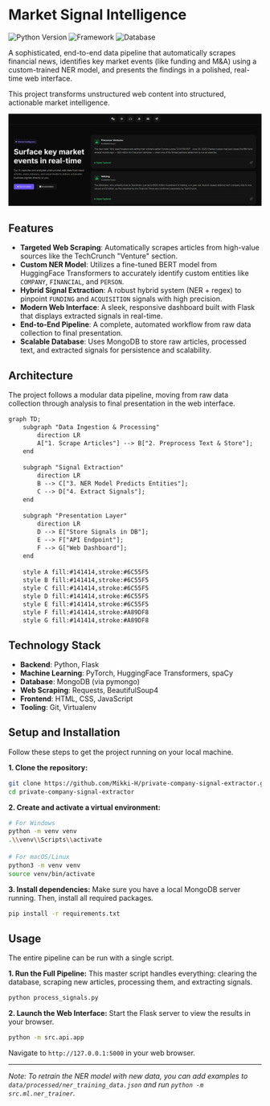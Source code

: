 # Market Signal Intelligence

![Python Version](https://img.shields.io/badge/python-3.11-blue.svg?style=for-the-badge)
![Framework](https://img.shields.io/badge/framework-Flask-black?style=for-the-badge)
![Database](https://img.shields.io/badge/database-MongoDB-green?style=for-the-badge)

A sophisticated, end-to-end data pipeline that automatically scrapes financial news, identifies key market events (like funding and M&A) using a custom-trained NER model, and presents the findings in a polished, real-time web interface.

This project transforms unstructured web content into structured, actionable market intelligence.

![Market Signal Intelligence UI](screenshot.png)

## Features

- **Targeted Web Scraping**: Automatically scrapes articles from high-value sources like the TechCrunch "Venture" section.
- **Custom NER Model**: Utilizes a fine-tuned BERT model from HuggingFace Transformers to accurately identify custom entities like `COMPANY`, `FINANCIAL`, and `PERSON`.
- **Hybrid Signal Extraction**: A robust hybrid system (NER + regex) to pinpoint `FUNDING` and `ACQUISITION` signals with high precision.
- **Modern Web Interface**: A sleek, responsive dashboard built with Flask that displays extracted signals in real-time.
- **End-to-End Pipeline**: A complete, automated workflow from raw data collection to final presentation.
- **Scalable Database**: Uses MongoDB to store raw articles, processed text, and extracted signals for persistence and scalability.

## Architecture

The project follows a modular data pipeline, moving from raw data collection through analysis to final presentation in the web interface.

```mermaid
graph TD;
    subgraph "Data Ingestion & Processing"
        direction LR
        A["1. Scrape Articles"] --> B["2. Preprocess Text & Store"];
    end
    
    subgraph "Signal Extraction"
        direction LR
        B --> C["3. NER Model Predicts Entities"];
        C --> D["4. Extract Signals"];
    end

    subgraph "Presentation Layer"
        direction LR
        D --> E["Store Signals in DB"];
        E --> F["API Endpoint"];
        F --> G["Web Dashboard"];
    end

    style A fill:#141414,stroke:#6C55F5
    style B fill:#141414,stroke:#6C55F5
    style C fill:#141414,stroke:#6C55F5
    style D fill:#141414,stroke:#6C55F5
    style E fill:#141414,stroke:#6C55F5
    style F fill:#141414,stroke:#A89DF8
    style G fill:#141414,stroke:#A89DF8
```

## Technology Stack

- **Backend**: Python, Flask
- **Machine Learning**: PyTorch, HuggingFace Transformers, spaCy
- **Database**: MongoDB (via pymongo)
- **Web Scraping**: Requests, BeautifulSoup4
- **Frontend**: HTML, CSS, JavaScript
- **Tooling**: Git, Virtualenv

## Setup and Installation

Follow these steps to get the project running on your local machine.

**1. Clone the repository:**
```bash
git clone https://github.com/Mikki-H/private-company-signal-extractor.git
cd private-company-signal-extractor
```

**2. Create and activate a virtual environment:**
```bash
# For Windows
python -m venv venv
.\\venv\\Scripts\\activate

# For macOS/Linux
python3 -m venv venv
source venv/bin/activate
```

**3. Install dependencies:**
Make sure you have a local MongoDB server running. Then, install all required packages.
```bash
pip install -r requirements.txt
```

## Usage

The entire pipeline can be run with a single script.

**1. Run the Full Pipeline:**
This master script handles everything: clearing the database, scraping new articles, processing them, and extracting signals.
```bash
python process_signals.py
```

**2. Launch the Web Interface:**
Start the Flask server to view the results in your browser.
```bash
python -m src.api.app
```
Navigate to `http://127.0.0.1:5000` in your web browser.

---
*Note: To retrain the NER model with new data, you can add examples to `data/processed/ner_training_data.json` and run `python -m src.ml.ner_trainer`.* 